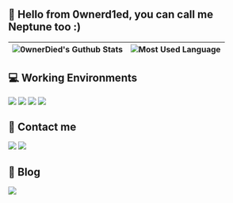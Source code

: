 ## 👋 Hello from 0wnerd1ed, you can call me Neptune too :)

|  ![0wnerDied's Guthub Stats](https://github-readme-stats.vercel.app/api?username=0wnerdied&show_icons=true&hide_border=true&bg_color=ffffff) | ![Most Used Language](https://github-readme-stats-three-snowy-60.vercel.app/api/top-langs/?username=0wnerdied&layout=compact&hide_border=true) |
| ------------- | ------------- |

## 💻 Working Environments
[![](https://img.shields.io/badge/Windows%2011-0078d4?style=for-the-badge&logo=windows11&logoColor=white)](https://www.microsoft.com/windows) [![](https://img.shields.io/badge/macOS%20Sequoia-black?style=for-the-badge&logo=apple&logoColor=white)]([https://www.microsoft.com/windows](https://en.wikipedia.org/wiki/MacOS_Sequoia)) [![](https://img.shields.io/badge/Arch%20Linux-1793D1?style=for-the-badge&logo=arch-linux&logoColor=white)](https://archlinux.org/) [![](https://img.shields.io/badge/Ubuntu%2022.04-orange?style=for-the-badge&logo=ubuntu&logoColor=white)](https://releases.ubuntu.com/jammy/)

## 📧 Contact me
[![](https://img.shields.io/badge/Gmail-EA4335?style=for-the-badge&logo=gmail&logoColor=white)](mailto:z1281552865@gmail.com) [![](https://img.shields.io/badge/Outlook-0078D4?style=for-the-badge&logo=microsoftoutlook&logoColor=white)](mailto:atndko@outlook.sg)

## 📝 Blog
[![](https://img.shields.io/badge/blog-0E83CD?style=for-the-badge&logo=hexo&logoColor=white)](https://0b1t.tech)
